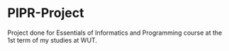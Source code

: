 # PIPR-Project
Project done for Essentials of Informatics and Programming course at the 1st term of my studies at WUT.
